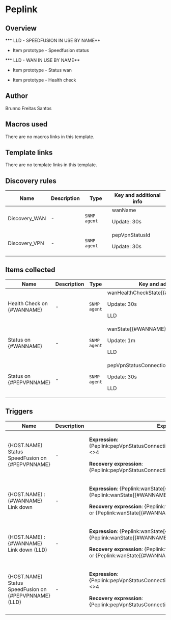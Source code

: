 # Peplink

## Overview

*** LLD - SPEEDFUSION IN USE BY NAME**


- Item prototype - Speedfusion status


*** LLD - WAN IN USE BY NAME**


- Item prototype - Status wan


- Item prototype - Health check



## Author

Brunno Freitas Santos

## Macros used

There are no macros links in this template.

## Template links

There are no template links in this template.

## Discovery rules

|Name|Description|Type|Key and additional info|
|----|-----------|----|----|
|Discovery_WAN|<p>-</p>|`SNMP agent`|wanName<p>Update: 30s</p>|
|Discovery_VPN|<p>-</p>|`SNMP agent`|pepVpnStatusId<p>Update: 30s</p>|
## Items collected

|Name|Description|Type|Key and additional info|
|----|-----------|----|----|
|Health Check on {#WANNAME}|<p>-</p>|`SNMP agent`|wanHealthCheckState[{#WANNAME}]<p>Update: 30s</p><p>LLD</p>|
|Status on {#WANNAME}|<p>-</p>|`SNMP agent`|wanState[{#WANNAME}]<p>Update: 1m</p><p>LLD</p>|
|Status on {#PEPVPNNAME}|<p>-</p>|`SNMP agent`|pepVpnStatusConnectionState[{#PEPVPNNAME}]<p>Update: 30s</p><p>LLD</p>|
## Triggers

|Name|Description|Expression|Priority|
|----|-----------|----------|--------|
|{HOST.NAME} Status SpeedFusion on {#PEPVPNNAME}|<p>-</p>|<p>**Expression**: {Peplink:pepVpnStatusConnectionState[{#PEPVPNNAME}].last()}<>4</p><p>**Recovery expression**: {Peplink:pepVpnStatusConnectionState[{#PEPVPNNAME}].last()}=4</p>|high|
|{HOST.NAME} : {#WANNAME} Link down|<p>-</p>|<p>**Expression**: {Peplink:wanState[{#WANNAME}].last()}<>3 and {Peplink:wanState[{#WANNAME}].last()}<>1</p><p>**Recovery expression**: {Peplink:wanState[{#WANNAME}].last()}=3 or {Peplink:wanState[{#WANNAME}].last()}=1</p>|high|
|{HOST.NAME} : {#WANNAME} Link down (LLD)|<p>-</p>|<p>**Expression**: {Peplink:wanState[{#WANNAME}].last()}<>3 and {Peplink:wanState[{#WANNAME}].last()}<>1</p><p>**Recovery expression**: {Peplink:wanState[{#WANNAME}].last()}=3 or {Peplink:wanState[{#WANNAME}].last()}=1</p>|high|
|{HOST.NAME} Status SpeedFusion on {#PEPVPNNAME} (LLD)|<p>-</p>|<p>**Expression**: {Peplink:pepVpnStatusConnectionState[{#PEPVPNNAME}].last()}<>4</p><p>**Recovery expression**: {Peplink:pepVpnStatusConnectionState[{#PEPVPNNAME}].last()}=4</p>|high|
